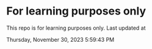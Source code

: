 # For learning purposes only
This repo is for learning purposes only.
Last updated at

Thursday, November 30, 2023 5:59:43 PM

